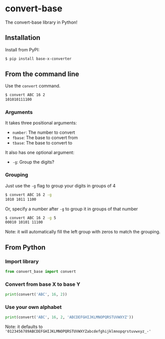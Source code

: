 # convert-base
The convert-base library in Python!


## Installation

Install from PyPI:

```zsh
$ pip install base-x-converter
```

## From the command line

Use the `convert` command.

```zsh
$ convert ABC 16 2
101010111100
```

### Arguments

It takes three positional arguments:
* `number`: The number to convert
* `fbase`: The base to convert from
* `tbase`: The base to convert to

It also has one optional argument:
* `-g`: Group the digits?

### Grouping

Just use the `-g` flag to group your digits in groups of 4

```zsh
$ convert ABC 16 2 -g
1010 1011 1100
```

Or, specify a number after `-g` to group it in groups of that number

```zsh
$ convert ABC 16 2 -g 5
00010 10101 11100
```

Note: it will automatically fill the left group with zeros to match the grouping.

## From Python

### Import library

```python
from convert_base import convert
```

### Convert from base X to base Y

```python
print(convert('ABC', 16, 2))
```

### Use your own alphabet

```python
print(convert('ABC', 16, 2, 'ABCDEFGHIJKLMNOPQRSTUVWXYZ'))
```

Note: it defaults to `'0123456789ABCDEFGHIJKLMNOPQRSTUVWXYZabcdefghijklmnopqrstuvwxyz_-'`
